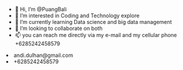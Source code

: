 - 👋 Hi, I’m @PuangBali
- 👀 I’m interested in Coding and Technology explore 
- 🌱 I’m currently learning Data science and big data management
- 💞️ I’m looking to collaborate on both
- 📫 you can reach me directly via my e-mail and my cellular phone +6285242458579
<li>andi.dulhan@gmail.com</li>
<li>+6285242458579</li>
<!---
PuangBali/PuangBali or Andi.Dulhan is a ✨ special ✨ repository because its `README.md` (this file) appears on your GitHub profile.
You can click the Preview link to take a look at your changes.
--->
